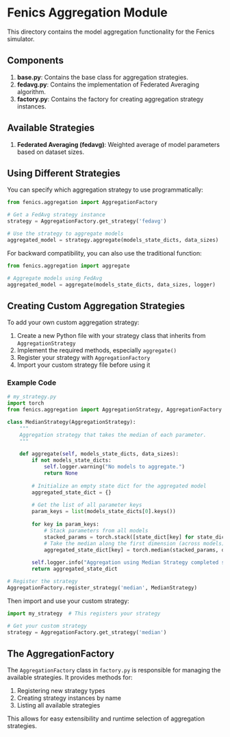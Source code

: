 # Fenics Aggregation Module

This directory contains the model aggregation functionality for the Fenics simulator.

## Components

1. **base.py**: Contains the base class for aggregation strategies.
2. **fedavg.py**: Contains the implementation of Federated Averaging algorithm.
3. **factory.py**: Contains the factory for creating aggregation strategy instances.

## Available Strategies

1. **Federated Averaging (fedavg)**: Weighted average of model parameters based on dataset sizes.

## Using Different Strategies

You can specify which aggregation strategy to use programmatically:

```python
from fenics.aggregation import AggregationFactory

# Get a FedAvg strategy instance
strategy = AggregationFactory.get_strategy('fedavg')

# Use the strategy to aggregate models
aggregated_model = strategy.aggregate(models_state_dicts, data_sizes)
```

For backward compatibility, you can also use the traditional function:

```python
from fenics.aggregation import aggregate

# Aggregate models using FedAvg
aggregated_model = aggregate(models_state_dicts, data_sizes, logger)
```

## Creating Custom Aggregation Strategies

To add your own custom aggregation strategy:

1. Create a new Python file with your strategy class that inherits from `AggregationStrategy`
2. Implement the required methods, especially `aggregate()`
3. Register your strategy with `AggregationFactory`
4. Import your custom strategy file before using it

### Example Code

```python
# my_strategy.py
import torch
from fenics.aggregation import AggregationStrategy, AggregationFactory

class MedianStrategy(AggregationStrategy):
    """
    Aggregation strategy that takes the median of each parameter.
    """
    
    def aggregate(self, models_state_dicts, data_sizes):
        if not models_state_dicts:
            self.logger.warning("No models to aggregate.")
            return None
            
        # Initialize an empty state dict for the aggregated model
        aggregated_state_dict = {}
        
        # Get the list of all parameter keys
        param_keys = list(models_state_dicts[0].keys())
        
        for key in param_keys:
            # Stack parameters from all models
            stacked_params = torch.stack([state_dict[key] for state_dict in models_state_dicts])
            # Take the median along the first dimension (across models)
            aggregated_state_dict[key] = torch.median(stacked_params, dim=0).values
            
        self.logger.info("Aggregation using Median Strategy completed successfully.")
        return aggregated_state_dict

# Register the strategy
AggregationFactory.register_strategy('median', MedianStrategy)
```

Then import and use your custom strategy:

```python
import my_strategy  # This registers your strategy

# Get your custom strategy
strategy = AggregationFactory.get_strategy('median')
```

## The AggregationFactory

The `AggregationFactory` class in `factory.py` is responsible for managing the available strategies. It provides methods for:

1. Registering new strategy types
2. Creating strategy instances by name
3. Listing all available strategies

This allows for easy extensibility and runtime selection of aggregation strategies.